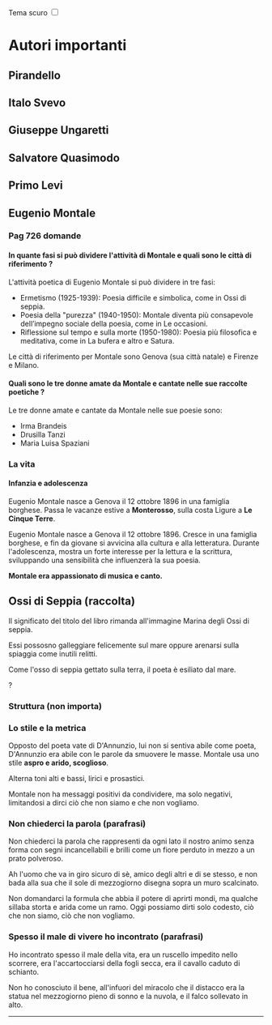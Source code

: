 <link rel="stylesheet" href="../style.css">

<label style="position:static;" for="tema-scuro">Tema scuro
<input type="checkbox" id="tema-scuro"></input>
</label>


# Autori importanti
## Pirandello
## Italo Svevo
## Giuseppe Ungaretti
## Salvatore Quasimodo
## Primo Levi

## Eugenio Montale
### Pag 726 domande
#### In quante fasi si può dividere l'attività di Montale e quali sono le città di riferimento ? 

L'attività poetica di Eugenio Montale si può dividere in tre fasi:
- Ermetismo (1925-1939): Poesia difficile e simbolica, come in Ossi di seppia.
- Poesia della "purezza" (1940-1950): Montale diventa più consapevole dell’impegno sociale della poesia, come in Le occasioni.
- Riflessione sul tempo e sulla morte (1950-1980): Poesia più filosofica e meditativa, come in La bufera e altro e Satura.

Le città di riferimento per Montale sono Genova (sua città natale) e Firenze e Milano.

    
#### Quali sono le tre donne amate da Montale e cantate nelle sue raccolte poetiche ? 
Le tre donne amate e cantate da Montale nelle sue poesie sono:
- Irma Brandeis
- Drusilla Tanzi
- Maria Luisa Spaziani

### La vita
#### Infanzia e adolescenza
Eugenio Montale nasce a Genova il 12 ottobre 1896 in una famiglia borghese.
Passa le vacanze estive a **Monterosso**, sulla costa Ligure a **Le Cinque Terre**.

Eugenio Montale nasce a Genova il 12 ottobre 1896. Cresce in una famiglia borghese, e fin da giovane si avvicina alla cultura e alla letteratura. Durante l'adolescenza, mostra un forte interesse per la lettura e la scrittura, sviluppando una sensibilità che influenzerà la sua poesia.

**Montale era appassionato di musica e canto.**

## Ossi di Seppia (raccolta)
Il significato del titolo del libro rimanda all'immagine Marina degli Ossi di seppia.

Essi possosno galleggiare felicemente sul mare oppure arenarsi sulla spiaggia come inutili relitti.

Come l'osso di seppia gettato sulla terra, il poeta è esiliato dal mare.
 
?

### Struttura (non importa)

### Lo stile e la metrica
Opposto del poeta vate di D'Annunzio, lui non si sentiva abile come poeta, D'Annunzio era abile con le parole da smuovere le masse. Montale usa uno stile **aspro e arido, scoglioso**.

Alterna toni alti e bassi, lirici e prosastici.

Montale non ha messaggi positivi da condividere, ma solo negativi, limitandosi a dirci ciò che non siamo e che non vogliamo.


### Non chiederci la parola (parafrasi)

Non chiederci la parola che rappresenti da ogni lato il nostro animo senza forma con segni incancellabili e brilli come un fiore perduto in mezzo a un prato polveroso.

Ah l'uomo che va in giro sicuro di sè, amico degli altri e di se stesso,  e non bada  alla sua che il sole di mezzogiorno disegna sopra un muro scalcinato.

Non domandarci la formula che abbia il potere di aprirti mondi, ma qualche sillaba storta e arida come un ramo. Oggi possiamo dirti solo codesto, ciò che non siamo, ciò che non vogliamo.


### Spesso il male di vivere ho incontrato (parafrasi)

Ho incontrato spesso il male della vita, era un ruscello impedito nello scorrere, era l'accartocciarsi della fogli secca, era il cavallo caduto di schianto.

Non ho conosciuto il bene, all'infuori del miracolo che il distacco era la statua nel mezzogiorno pieno di sonno e la nuvola, e il falco sollevato in alto.

------






























<!--

#### Il 1925: gli Ossi di seppia e il manifesto antifascista
Nel 1925 pubblica la sua prima raccolta di poesie, Ossi di seppia, che segna l'inizio della sua carriera letteraria. Questa raccolta è caratterizzata da uno stile ermetico e simbolico, con temi di solitudine, desolazione e incomunicabilità. Nello stesso anno, Montale prende posizione contro il regime fascista con un manifesto antifascista che lo allontanerà dai circoli ufficiali dell'epoca, ma che ne affermerà la coscienza critica.

#### Il periodo fiorentino e _le occasioni_
Dopo essersi trasferito a Firenze, Montale si inserisce nel mondo culturale e letterario della città. Il periodo fiorentino è segnato dalla pubblicazione della raccolta Le occasioni (1939), dove il poeta inizia a esplorare temi più maturi e riflessivi. La poesia diventa meno criptica e più consapevole dell'importanza sociale dell'arte, pur mantenendo una forte carica di riflessione esistenziale.

#### Il periodo milanese
Nel 1948 Montale si trasferisce a Milano, dove inizia a lavorare come critico letterario e traduttore. Questo periodo segna una maturazione della sua poesia, più orientata verso un linguaggio filosofico e contemplativo. La sua poesia diventa più distante dalla complessità iniziale, ma sempre incentrata sul tema dell'incomunicabilità e della ricerca di significato nell'esistenza.

#### Satura e l'ultimo Montale
Nel 1971 pubblica Satura, una raccolta che segna l'ultimo grande periodo della sua produzione poetica. Qui Montale si confronta con il tema del tempo, della morte e della memoria, in una poesia più riflessiva e meno legata alle forme stilistiche precedenti. La raccolta rappresenta un bilancio della sua vita e della sua carriera, con una poesia più distaccata ma allo stesso tempo più ricca di spunti filosofici. Montale continua a scrivere e a riflettere sulla condizione umana fino alla sua morte, avvenuta nel 1981.-->
